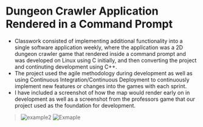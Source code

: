 # Dungeon Crawler Application Rendered in a Command Prompt
- Classwork consisted of implementing additional functionality into a single software application weekly, where the application was a 2D dungeon crawler game that rendered inside a command prompt and was developed on Linux using C initially, and then converting the project and continuting development using C++.
- The project used the agile methodology during development as well as using Continuous Integration/Continuous Deployment to continuously implement new features or changes into the games with each sprint.
- I have included a screenshot of how the map would render early on in development as well as a screenshot from the professors game that our project used as the foundation for development.
> ![example2](https://user-images.githubusercontent.com/88903387/162088470-c07aee6d-3a53-4a1d-8a3c-c89e6d0813d5.png)
![Exmaple](https://user-images.githubusercontent.com/88903387/162088484-1a371730-27f1-4dd9-bfdd-3cc9faa32ede.png)
